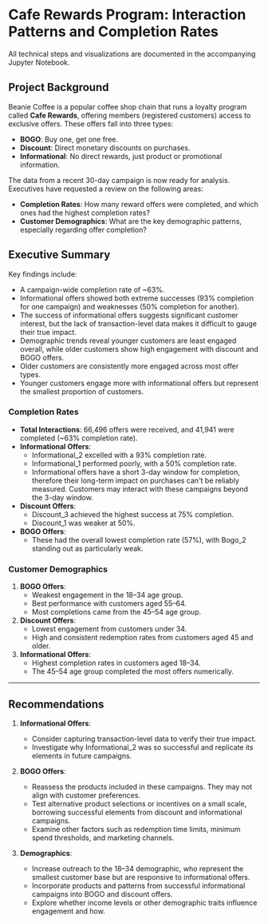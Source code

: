 # Cafe Rewards Program: Interaction Patterns and Completion Rates

All technical steps and visualizations are documented in the accompanying Jupyter Notebook.

## Project Background

Beanie Coffee is a popular coffee shop chain that runs a loyalty program called **Cafe Rewards**, offering members (registered customers) access to exclusive offers. These offers fall into three types:
- **BOGO**: Buy one, get one free.
- **Discount**: Direct monetary discounts on purchases.
- **Informational**: No direct rewards, just product or promotional information.

The data from a recent 30-day campaign is now ready for analysis. Executives have requested a review on the following areas:
- **Completion Rates**: How many reward offers were completed, and which ones had the highest completion rates?
- **Customer Demographics**: What are the key demographic patterns, especially regarding offer completion?

## Executive Summary

Key findings include:
- A campaign-wide completion rate of ~63%.
- Informational offers showed both extreme successes (93% completion for one campaign) and weaknesses (50% completion for another).
- The success of informational offers suggests significant customer interest, but the lack of transaction-level data makes it difficult to gauge their true impact.
- Demographic trends reveal younger customers are least engaged overall, while older customers show high engagement with discount and BOGO offers.
- Older customers are consistently more engaged across most offer types.
- Younger customers engage more with informational offers but represent the smallest proportion of customers.


### Completion Rates

- **Total Interactions**: 66,496 offers were received, and 41,941 were completed (~63% completion rate).
- **Informational Offers**:
  - Informational_2 excelled with a 93% completion rate.
  - Informational_1 performed poorly, with a 50% completion rate.
  - Informational offers have a short 3-day window for completion, therefore their long-term impact on purchases can't be reliably measured. Customers may interact with these campaigns beyond the 3-day window.
- **Discount Offers**: 
  - Discount_3 achieved the highest success at 75% completion.
  - Discount_1 was weaker at 50%.
- **BOGO Offers**:
  - These had the overall lowest completion rate (57%), with Bogo_2 standing out as particularly weak.

### Customer Demographics

1. **BOGO Offers**:
   - Weakest engagement in the 18–34 age group.
   - Best performance with customers aged 55–64.
   - Most completions came from the 45–54 age group.
2. **Discount Offers**:
   - Lowest engagement from customers under 34.
   - High and consistent redemption rates from customers aged 45 and older.
3. **Informational Offers**:
   - Highest completion rates in customers aged 18–34.
   - The 45–54 age group completed the most offers numerically.

---

## Recommendations

1. **Informational Offers**:
   - Consider capturing transaction-level data to verify their true impact.
   - Investigate why Informational_2 was so successful and replicate its elements in future campaigns.

2. **BOGO Offers**:
   - Reassess the products included in these campaigns. They may not align with customer preferences.
   - Test alternative product selections or incentives on a small scale, borrowing successful elements from discount and informational campaigns.
   - Examine other factors such as redemption time limits, minimum spend thresholds, and marketing channels.

3. **Demographics**:
   - Increase outreach to the 18–34 demographic, who represent the smallest customer base but are responsive to informational offers.
   - Incorporate products and patterns from successful informational campaigns into BOGO and discount offers.
   - Explore whether income levels or other demographic traits influence engagement and how.
     

